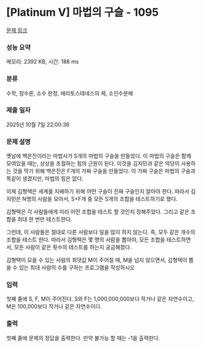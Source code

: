 # [Platinum V] 마법의 구슬 - 1095 

[문제 링크](https://www.acmicpc.net/problem/1095) 

### 성능 요약

메모리: 2392 KB, 시간: 188 ms

### 분류

수학, 정수론, 소수 판정, 에라토스테네스의 체, 소인수분해

### 제출 일자

2025년 10월 7일 22:00:36

### 문제 설명

<p>옛날에 백은진이라는 마법사가 S개의 마법의 구슬을 만들었다. 이 마법의 구슬은 함께 모여있을 때는, 상상을 초월하는 힘의 근원이 된다. 이것을 김지민과 같은 악당이 사용하는 것을 막기 위해 백은진은 F개의 가짜 구슬을 만들었다. 이 가짜 구슬은 마법의 구슬과 똑같이 생겼지만, 마법의 힘은 없다.</p>

<p>이제 김형택은 세계를 지배하기 위해 어떤 구슬이 진짜 구슬인지 알아야 한다. 따라서 김지민은 N명의 사람을 모아서, S+F개 중 모든 S개의 조합을 테스트하기로 했다.</p>

<p>김형택은 각 사람들에게 미리 어떤 조합을 테스트 할 것인지 정해주었다. 그리고 같은 조합을 최대 한 번만 테스트한다.</p>

<p>그런데, 이 사람들은 절대로 다른 사람보다 일을 많이 하지 않는다. 즉, 모두 같은 개수의 조합을 테스트 한다. 따라서 김형택은 몇 명의 사람을 뽑아야, 모든 조합을 테스트하면서, 모든 사람이 같은 횟수의 테스트를 하는지 궁금해졌다.</p>

<p>김형택이 모을 수 있는 사람의 최댓값 M이 주어질 때, M을 넘지 않으면서, 김형택이 뽑을 수 있는 최대 사람의 수를 구하는 프로그램을 작성하시오</p>

### 입력 

 <p>첫째 줄에 S, F, M이 주어진다. S와 F는 1,000,000,000보다 작거나 같은 자연수이고, M은 100,000보다 작거나 같은 자연수이다.</p>

### 출력 

 <p>첫째 줄에 문제의 정답을 출력한다. 만약 불가능 할 때는 -1을 출력한다.</p>

